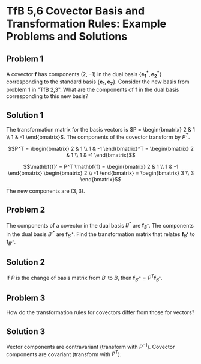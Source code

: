 # TfB 5,6 Covector Basis and Transformation Rules: Example Problems and Solutions

## Problem 1
A covector $\mathbf{f}$ has components $(2, -1)$ in the dual basis $\{\mathbf{e^*_1}, \mathbf{e^*_2}\}$ corresponding to the standard basis $\{\mathbf{e_1}, \mathbf{e_2}\}$. Consider the new basis from problem 1 in "TfB 2,3". What are the components of $\mathbf{f}$ in the dual basis corresponding to this new basis?

## Solution 1
The transformation matrix for the basis vectors is $P = \begin{bmatrix} 2 & 1 \\ 1 & -1 \end{bmatrix}$. The components of the covector transform by $P^T$.

$$P^T = \begin{bmatrix} 2 & 1 \\ 1 & -1 \end{bmatrix}^T = \begin{bmatrix} 2 & 1 \\ 1 & -1 \end{bmatrix}$$

$$\mathbf{f}' = P^T \mathbf{f} = \begin{bmatrix} 2 & 1 \\ 1 & -1 \end{bmatrix} \begin{bmatrix} 2 \\ -1 \end{bmatrix} = \begin{bmatrix} 3 \\ 3 \end{bmatrix}$$

The new components are $(3, 3)$.

## Problem 2
The components of a covector in the dual basis $B^*$ are $\mathbf{f}_{B^*}$. The components in the dual basis $B'^*$ are $\mathbf{f}_{B'^*}$. Find the transformation matrix that relates $\mathbf{f}_{B^*}$ to $\mathbf{f}_{B'^*}$.

## Solution 2
If $P$ is the change of basis matrix from $B'$ to $B$, then $\mathbf{f}_{B'^*} = P^T \mathbf{f}_{B^*}$.

## Problem 3
How do the transformation rules for covectors differ from those for vectors?

## Solution 3
Vector components are contravariant (transform with $P^{-1}$). Covector components are covariant (transform with $P^T$).